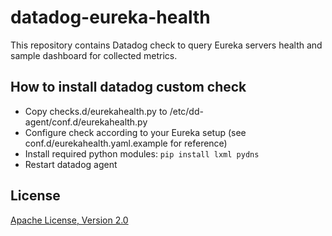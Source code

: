# datadog-eureka-health
This repository contains Datadog check to query Eureka servers health and sample dashboard for collected metrics.

## How to install datadog custom check
* Copy checks.d/eurekahealth.py to /etc/dd-agent/conf.d/eurekahealth.py
* Configure check according to your Eureka setup (see conf.d/eurekahealth.yaml.example for reference)
* Install required python modules:
```pip install lxml pydns```
* Restart datadog agent

## License
[Apache License, Version 2.0](https://www.apache.org/licenses/LICENSE-2.0)
